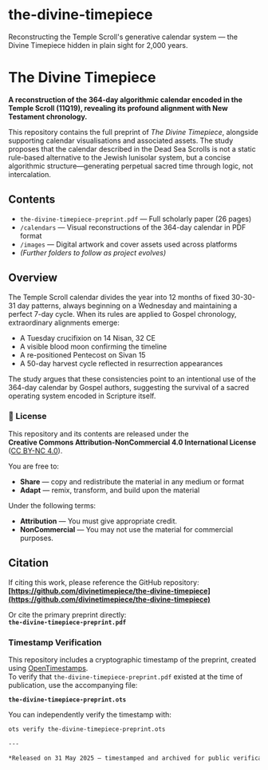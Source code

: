 # the-divine-timepiece
Reconstructing the Temple Scroll's generative calendar system — the Divine Timepiece hidden in plain sight for 2,000 years.

# The Divine Timepiece

**A reconstruction of the 364-day algorithmic calendar encoded in the Temple Scroll (11Q19), revealing its profound alignment with New Testament chronology.**

This repository contains the full preprint of *The Divine Timepiece*, alongside supporting calendar visualisations and associated assets. The study proposes that the calendar described in the Dead Sea Scrolls is not a static rule-based alternative to the Jewish lunisolar system, but a concise algorithmic structure—generating perpetual sacred time through logic, not intercalation.

## Contents

- `the-divine-timepiece-preprint.pdf` — Full scholarly paper (26 pages)
- `/calendars` — Visual reconstructions of the 364-day calendar in PDF format
- `/images` — Digital artwork and cover assets used across platforms
- *(Further folders to follow as project evolves)*

## Overview

The Temple Scroll calendar divides the year into 12 months of fixed 30-30-31 day patterns, always beginning on a Wednesday and maintaining a perfect 7-day cycle. When its rules are applied to Gospel chronology, extraordinary alignments emerge:

- A Tuesday crucifixion on 14 Nisan, 32 CE  
- A visible blood moon confirming the timeline  
- A re-positioned Pentecost on Sivan 15  
- A 50-day harvest cycle reflected in resurrection appearances  

The study argues that these consistencies point to an intentional use of the 364-day calendar by Gospel authors, suggesting the survival of a sacred operating system encoded in Scripture itself.

### 📄 License

This repository and its contents are released under the  
**Creative Commons Attribution-NonCommercial 4.0 International License**  
([CC BY-NC 4.0](https://creativecommons.org/licenses/by-nc/4.0/)).

You are free to:

- **Share** — copy and redistribute the material in any medium or format  
- **Adapt** — remix, transform, and build upon the material  

Under the following terms:

- **Attribution** — You must give appropriate credit.  
- **NonCommercial** — You may not use the material for commercial purposes.


## Citation

If citing this work, please reference the GitHub repository:  
**[https://github.com/divinetimepiece/the-divine-timepiece](https://github.com/divinetimepiece/the-divine-timepiece)**

Or cite the primary preprint directly:  
**`the-divine-timepiece-preprint.pdf`**

### Timestamp Verification

This repository includes a cryptographic timestamp of the preprint, created using [OpenTimestamps](https://opentimestamps.org).  
To verify that `the-divine-timepiece-preprint.pdf` existed at the time of publication, use the accompanying file:

**`the-divine-timepiece-preprint.ots`**

You can independently verify the timestamp with:

```bash
ots verify the-divine-timepiece-preprint.ots

---

*Released on 31 May 2025 — timestamped and archived for public verification.*

